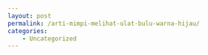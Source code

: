 ```yaml
---
layout: post
permalink: /arti-mimpi-melihat-ulat-bulu-warna-hijau/
categories:
    - Uncategorized
---
```


